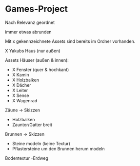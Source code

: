 # Games-Project

Nach Relevanz geordnet

immer etwas abrunden

Mit x gekennzeichnete Assets sind bereits im Ordner vorhanden.

X Yakubs Haus (nur außen)

Assets Häuser (außen & innen):

 - X Fenster (quer & hochkant)
 - X Kamin
 - X Holzbalken
 - X Dächer
 - X Leiter
 - X Sense
 - X Wagenrad
 
 Zäune -> Skizzen
 - Holzbalken
 - Zauntor/Gatter breit
 
 Brunnen -> Skizzen
 - Steine modeln (keine Textur)
 - Pflastersteine um den Brunnen herum modeln
 
 Bodentextur
 -Erdweg
